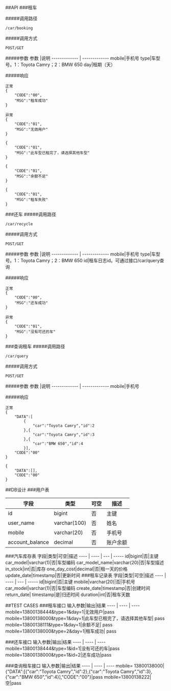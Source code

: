 ##API
###租车

#####调用路径
```
/car/booking
```
#####调用方式
```
POST/GET
```
#####参数
参数 |说明
------------- | -------------
mobile|手机号
type|车型号。1：Toyota Camry；2：BMW 650
day|租期（天）

#####响应
```
正常
{
	"CODE":"00",
	"MSG":"租车成功"
}

异常
{
	"CODE":"01",
	"MSG":"无效用户"
}

{
	"CODE":"01",
	"MSG":"此车型已租完了，请选择其他车型"
}

{
	"CODE":"01",
	"MSG":"余额不足"
}

{
	"CODE":"01",
	"MSG":"租车失败"
}
```

###还车
#####调用路径
```
/car/recycle
```

#####调用方式
```
POST/GET
```

#####参数
参数 |说明
------------- | -------------
mobile|手机号
type|车型号。1：Toyota Camry；2：BMW 650
id|租车日志id。可通过接口/car/query查询

#####响应
```
正常
{
	"CODE":"00",
	"MSG":"还车成功"
}

异常
{
	"CODE":"01",
	"MSG":"没有可还的车"
}
```

###查询租车
#####调用路径
```
/car/query
```

#####调用方式
```
POST/GET
```

#####参数
参数 |说明
------------- | -------------
mobile|手机号


#####响应
```
正常
{
	"DATA":[
		{
			"car":"Toyota Camry","id":2
		},{
			"car":"Toyota Camry","id":3
		},{
			"car":"BMW 650","id":4
		}],
	"CODE":"00"
}

{
	"DATA":[],
	"CODE":"00"
}
```

##DB设计
###用户表

字段|类型|可空|描述
---- | ---- | --- | -----
id|bigint|否|主键
user_name|varchar(100)|否|姓名
mobile|varchar(20)|否|手机号
account_balance|decimal|否|账户余额

###汽车库存表
字段|类型|可空|描述
---- | ---- | --- | -----
id|bigint|否|主键
car_model|varchar(1)|否|车型编码
car\_model\_name|varchar(20)|否|车型描述
in_stock|int|否|库存
one\_day\_cost|decimal|否|租一天的价格
update_date|timestamp|否|更新时间
###租车记录表
字段|类型|可空|描述
---- | ---- | --- | -----
id|bigint|否|主键
mobile|varchar(20)|否|手机号
car_model|varchar(1)|否|车型编码
create_date|timestamp|否|创建时间
return_date| timestamp|是|归还时间
duration|int|否|租车天数

##TEST CASES
###租车接口
输入参数|输出|结果
---- | ---- | ----
mobile=13800138444&type=1&day=1|无效用户|pass
mobile=13800138000&type=1&day=1|此车型已租完了，请选择其他车型| pass
mobile=13800138111&type=1&day=1|余额不足| pass
mobile=13800138000&type=2&day=1|租车成功| pass

###还车接口
输入参数|输出|结果
---- | ---- | ----
mobile=13800138444&type=1&id=1|没有可还的车|pass
mobile=13800138000&type=1&id=2|还车成功|pass

###查询租车接口
输入参数|输出|结果
---- | ---- | ----
mobile= 13800138000|{"DATA":[{"car":"Toyota Camry","id":2},{"car":"Toyota Camry","id":3},{"car":"BMW 650","id":4}],"CODE":"00"}|pass
mobile=13800138222|空|pass
